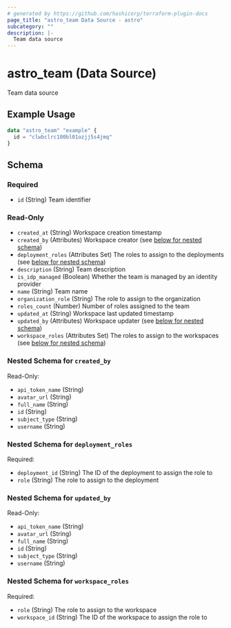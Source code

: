 ```yaml
---
# generated by https://github.com/hashicorp/terraform-plugin-docs
page_title: "astro_team Data Source - astro"
subcategory: ""
description: |-
  Team data source
---
```


# astro_team (Data Source)

Team data source

## Example Usage

```terraform
data "astro_team" "example" {
  id = "clwbclrc100bl01ozjj5s4jmq"
}
```

<!-- schema generated by tfplugindocs -->
## Schema

### Required

- `id` (String) Team identifier

### Read-Only

- `created_at` (String) Workspace creation timestamp
- `created_by` (Attributes) Workspace creator (see [below for nested schema](#nestedatt--created_by))
- `deployment_roles` (Attributes Set) The roles to assign to the deployments (see [below for nested schema](#nestedatt--deployment_roles))
- `description` (String) Team description
- `is_idp_managed` (Boolean) Whether the team is managed by an identity provider
- `name` (String) Team name
- `organization_role` (String) The role to assign to the organization
- `roles_count` (Number) Number of roles assigned to the team
- `updated_at` (String) Workspace last updated timestamp
- `updated_by` (Attributes) Workspace updater (see [below for nested schema](#nestedatt--updated_by))
- `workspace_roles` (Attributes Set) The roles to assign to the workspaces (see [below for nested schema](#nestedatt--workspace_roles))

<a id="nestedatt--created_by"></a>
### Nested Schema for `created_by`

Read-Only:

- `api_token_name` (String)
- `avatar_url` (String)
- `full_name` (String)
- `id` (String)
- `subject_type` (String)
- `username` (String)


<a id="nestedatt--deployment_roles"></a>
### Nested Schema for `deployment_roles`

Required:

- `deployment_id` (String) The ID of the deployment to assign the role to
- `role` (String) The role to assign to the deployment


<a id="nestedatt--updated_by"></a>
### Nested Schema for `updated_by`

Read-Only:

- `api_token_name` (String)
- `avatar_url` (String)
- `full_name` (String)
- `id` (String)
- `subject_type` (String)
- `username` (String)


<a id="nestedatt--workspace_roles"></a>
### Nested Schema for `workspace_roles`

Required:

- `role` (String) The role to assign to the workspace
- `workspace_id` (String) The ID of the workspace to assign the role to
